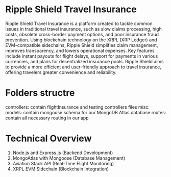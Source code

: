 # Ripple Shield Travel Insurance

Ripple Shield Travel Insurance is a platform created to tackle common issues in traditional travel insurance, such as slow claims processing, high costs, obsolete cross-border payment options, and poor insurance fraud prevention. Using blockchain technology on the XRPL (XRP Ledger) and EVM-compatible sidechains, Ripple Shield simplifies claim management, improves transparency, and lowers operational expenses. Key features include instant payouts for flight delays, support for payments in various currencies, and plans for decentralized insurance pools. Ripple Shield aims to provide a more efficient and user-friendly approach to travel insurance, offering travelers greater convenience and reliability.

# Folders structre
controllers: contain flightInsurance and testing controllers files
misc: 
models: contain mongoose schema for our MongoDB Atlas database
routes: contain all necessary routing in our app

# Technical Overview
1. Node.js and Express.js (Backend Development)
2. MongoAtlas with Mongoose (Database Management)
3. Aviation Stack API (Real-Time Flight Monitoring)
4. XRPL EVM Sidechain (Blockchain Integration)
